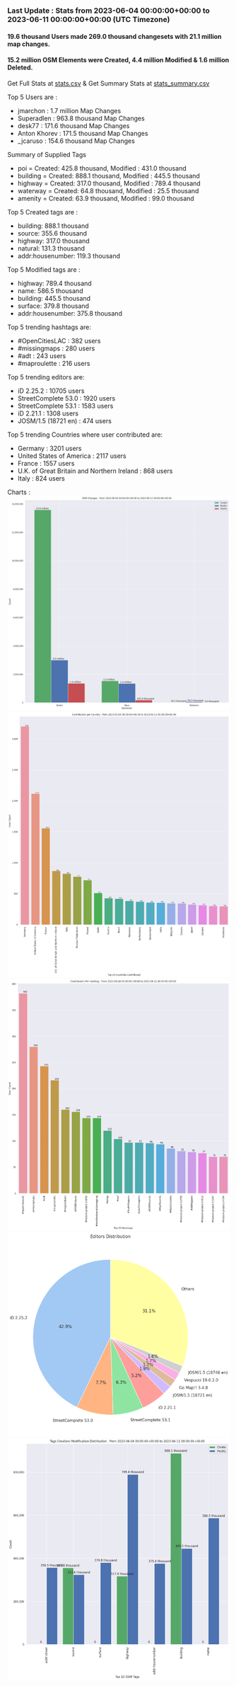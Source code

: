 ### Last Update : Stats from 2023-06-04 00:00:00+00:00 to 2023-06-11 00:00:00+00:00 (UTC Timezone)

#### 19.6 thousand Users made 269.0 thousand changesets with 21.1 million map changes.
#### 15.2 million OSM Elements were Created, 4.4 million Modified & 1.6 million Deleted.
Get Full Stats at [stats.csv](/stats/Global/Weekly/stats.csv)
 & Get Summary Stats at [stats_summary.csv](/stats/Global/Weekly/stats_summary.csv)

Top 5 Users are : 
- jmarchon : 1.7 million Map Changes
- Superadlen : 963.8 thousand Map Changes
- desk77 : 171.6 thousand Map Changes
- Anton Khorev : 171.5 thousand Map Changes
- _jcaruso : 154.6 thousand Map Changes

Summary of Supplied Tags
- poi = Created: 425.8 thousand, Modified : 431.0 thousand
- building = Created: 888.1 thousand, Modified : 445.5 thousand
- highway = Created: 317.0 thousand, Modified : 789.4 thousand
- waterway = Created: 64.8 thousand, Modified : 25.5 thousand
- amenity = Created: 63.9 thousand, Modified : 99.0 thousand


Top 5 Created tags are :
- building: 888.1 thousand
- source: 355.6 thousand
- highway: 317.0 thousand
- natural: 131.3 thousand
- addr:housenumber: 119.3 thousand


Top 5 Modified tags are :
- highway: 789.4 thousand
- name: 586.5 thousand
- building: 445.5 thousand
- surface: 379.8 thousand
- addr:housenumber: 375.8 thousand


Top 5 trending hashtags are:
- #OpenCitiesLAC : 382 users
- #missingmaps : 280 users
- #adt : 243 users
- #maproulette : 216 users


Top 5 trending editors are:
- iD 2.25.2 : 10705 users
- StreetComplete 53.0 : 1920 users
- StreetComplete 53.1 : 1583 users
- iD 2.21.1 : 1308 users
- JOSM/1.5 (18721 en) : 474 users


Top 5 trending Countries where user contributed are:
- Germany : 3201 users
- United States of America : 2117 users
- France : 1557 users
- U.K. of Great Britain and Northern Ireland : 868 users
- Italy : 824 users


 Charts : 
![Alt text](./stats_osm_changes.png) 
![Alt text](./stats_users_per_country.png) 
![Alt text](./stats_users_per_hashtag.png) 
![Alt text](./stats_editors_pie_chart.png) 
![Alt text](./stats_tags.png) 
